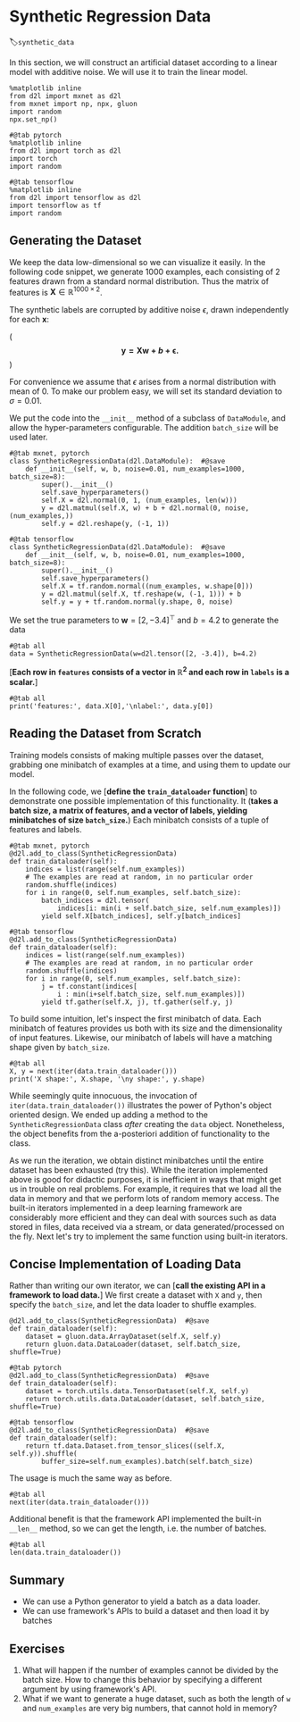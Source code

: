 # Synthetic Regression Data
:label:`synthetic_data`

In this section, we will construct an artificial dataset according to a linear model with additive noise. We will use it to train the linear model.

```{.python .input}
%matplotlib inline
from d2l import mxnet as d2l
from mxnet import np, npx, gluon
import random
npx.set_np()
```

```{.python .input}
#@tab pytorch
%matplotlib inline
from d2l import torch as d2l
import torch
import random
```

```{.python .input}
#@tab tensorflow
%matplotlib inline
from d2l import tensorflow as d2l
import tensorflow as tf
import random
```

## Generating the Dataset

We keep the data low-dimensional so we can visualize it easily.
In the following code snippet, we generate
1000 examples, each consisting of 2 features
drawn from a standard normal distribution.
Thus the matrix of features is
$\mathbf{X}\in \mathbb{R}^{1000 \times 2}$.

The synthetic labels are corrupted by additive noise $\epsilon$, drawn independently for each $\mathbf{x}$:

(**$$\mathbf{y}= \mathbf{X} \mathbf{w} + b + \mathbf\epsilon.$$**)

For convenience we assume that $\epsilon$ arises from a normal distribution with mean of 0.
To make our problem easy, we will set its standard deviation to $\sigma = 0.01$.

We put the code into the `__init__` method of a subclass of `DataModule`, and allow the hyper-parameters configurable. The addition `batch_size` will be used later.

```{.python .input}
#@tab mxnet, pytorch
class SyntheticRegressionData(d2l.DataModule):  #@save
    def __init__(self, w, b, noise=0.01, num_examples=1000, batch_size=8):
        super().__init__()
        self.save_hyperparameters()
        self.X = d2l.normal(0, 1, (num_examples, len(w)))
        y = d2l.matmul(self.X, w) + b + d2l.normal(0, noise, (num_examples,))
        self.y = d2l.reshape(y, (-1, 1))
```

```{.python .input}
#@tab tensorflow
class SyntheticRegressionData(d2l.DataModule):  #@save
    def __init__(self, w, b, noise=0.01, num_examples=1000, batch_size=8):
        super().__init__()
        self.save_hyperparameters()
        self.X = tf.random.normal((num_examples, w.shape[0]))
        y = d2l.matmul(self.X, tf.reshape(w, (-1, 1))) + b
        self.y = y + tf.random.normal(y.shape, 0, noise)
```

We set the true parameters to 
$\mathbf{w} = [2, -3.4]^\top$ and $b = 4.2$ to generate the data

```{.python .input}
#@tab all
data = SyntheticRegressionData(w=d2l.tensor([2, -3.4]), b=4.2)
```

[**Each row in `features` consists of a vector in $\mathbb{R}^2$ and each row in `labels` is a scalar.**]

```{.python .input}
#@tab all
print('features:', data.X[0],'\nlabel:', data.y[0])
```

## Reading the Dataset from Scratch

Training models consists of
making multiple passes over the dataset,
grabbing one minibatch of examples at a time,
and using them to update our model.

In the following code, we [**define the `train_dataloader` function**] 
to demonstrate one possible implementation of this functionality.
It (**takes a batch size, a matrix of features,
and a vector of labels, yielding minibatches of size `batch_size`.**)
Each minibatch consists of a tuple of features and labels.

```{.python .input}
#@tab mxnet, pytorch
@d2l.add_to_class(SyntheticRegressionData)
def train_dataloader(self):
    indices = list(range(self.num_examples))
    # The examples are read at random, in no particular order
    random.shuffle(indices)
    for i in range(0, self.num_examples, self.batch_size):
        batch_indices = d2l.tensor(
            indices[i: min(i + self.batch_size, self.num_examples)])
        yield self.X[batch_indices], self.y[batch_indices]
```

```{.python .input}
#@tab tensorflow
@d2l.add_to_class(SyntheticRegressionData)
def train_dataloader(self):
    indices = list(range(self.num_examples))
    # The examples are read at random, in no particular order
    random.shuffle(indices)
    for i in range(0, self.num_examples, self.batch_size):
        j = tf.constant(indices[
            i : min(i+self.batch_size, self.num_examples)])
        yield tf.gather(self.X, j), tf.gather(self.y, j)
```

To build some intuition, let's inspect the first minibatch of
data. Each minibatch of features provides us both with its size and the dimensionality of input features.
Likewise, our minibatch of labels will have a matching shape given by `batch_size`.

```{.python .input}
#@tab all
X, y = next(iter(data.train_dataloader()))
print('X shape:', X.shape, '\ny shape:', y.shape)
```

While seemingly quite innocuous, the invocation of `iter(data.train_dataloader())`
illustrates the power of Python's object oriented design. We ended up adding
a method to the `SyntheticRegressionData` class *after* creating the `data`
object. Nonetheless, the object benefits from the a-posteriori addition of
functionality to the class.

As we run the iteration, we obtain distinct minibatches
until the entire dataset has been exhausted (try this).
While the iteration implemented above is good for didactic purposes,
it is inefficient in ways that might get us in trouble on real problems.
For example, it requires that we load all the data in memory
and that we perform lots of random memory access.
The built-in iterators implemented in a deep learning framework
are considerably more efficient and they can deal
with sources such as data stored in files, data received via a stream, or data
generated/processed on the fly. Next let's try to implement the same function using built-in iterators.

## Concise Implementation of Loading Data

Rather than writing our own iterator,
we can [**call the existing API in a framework to load data.**] We first create a dataset with `X` and `y`, then specify the `batch_size`, and let the data loader to shuffle examples.

```{.python .input}
@d2l.add_to_class(SyntheticRegressionData)  #@save
def train_dataloader(self):
    dataset = gluon.data.ArrayDataset(self.X, self.y)
    return gluon.data.DataLoader(dataset, self.batch_size, shuffle=True)
```

```{.python .input}
#@tab pytorch
@d2l.add_to_class(SyntheticRegressionData)  #@save
def train_dataloader(self):
    dataset = torch.utils.data.TensorDataset(self.X, self.y)
    return torch.utils.data.DataLoader(dataset, self.batch_size, shuffle=True)
```

```{.python .input  n=2}
#@tab tensorflow
@d2l.add_to_class(SyntheticRegressionData)  #@save
def train_dataloader(self):
    return tf.data.Dataset.from_tensor_slices((self.X, self.y)).shuffle(
        buffer_size=self.num_examples).batch(self.batch_size)
```

The usage is much the same way as before.

```{.python .input  n=4}
#@tab all
next(iter(data.train_dataloader()))
```

Additional benefit is that the framework API implemented the built-in `__len__` method, so we can get the length, i.e. the number of batches.

```{.python .input}
#@tab all
len(data.train_dataloader())
```

## Summary

- We can use a Python generator to yield a batch as a data loader.
- We can use framework's APIs to build a dataset and then load it by batches

## Exercises

1. What will happen if the number of examples cannot be divided by the batch size. How to change this behavior by specifying a different argument by using framework's API.
2. What if we want to generate a huge dataset, such as both the length of `w` and `num_examples` are very big numbers, that cannot hold in memory?
